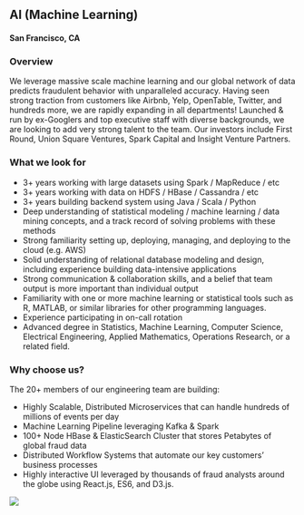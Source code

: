 ## AI (Machine Learning)
#### San Francisco, CA

### Overview
We leverage massive scale machine learning and our global network of data predicts fraudulent behavior with unparalleled accuracy. Having seen strong traction from customers like Airbnb, Yelp, OpenTable, Twitter, and hundreds more, we are rapidly expanding in all departments! Launched & run by ex-Googlers and top executive staff with diverse backgrounds, we are looking to add very strong talent to the team. Our investors include First Round, Union Square Ventures, Spark Capital and Insight Venture Partners.

### What we look for
+ 3+ years working with large datasets using Spark / MapReduce / etc
+ 3+ years working with data on HDFS / HBase / Cassandra / etc
+ 3+ years building backend system using Java / Scala / Python
+ Deep understanding of statistical modeling / machine learning / data mining concepts, and a track record of solving problems with these methods
+ Strong familiarity setting up, deploying, managing, and deploying to the cloud (e.g. AWS)
+ Solid understanding of relational database modeling and design, including experience building data-intensive applications 
+ Strong communication & collaboration skills, and a belief that team output is more important than individual output
+ Familiarity with one or more machine learning or statistical tools such as R, MATLAB, or similar libraries for other programming languages.
+ Experience participating in on-call rotation
+ Advanced degree in Statistics, Machine Learning, Computer Science, Electrical Engineering, Applied Mathematics, Operations Research, or a related field.

### Why choose us?
The 20+ members of our engineering team are building:

+ Highly Scalable, Distributed Microservices that can handle hundreds of millions of events per day
+ Machine Learning Pipeline leveraging Kafka & Spark
+ 100+ Node HBase & ElasticSearch Cluster that stores Petabytes of global fraud data
+ Distributed Workflow Systems that automate our key customers’ business processes
+ Highly interactive UI leveraged by thousands of fraud analysts around the globe using React.js, ES6, and D3.js.


[<img src='https://dabuttonfactory.com/button.png?t=Learn+More&f=Calibri-Bold&ts=24&tc=fff&hp=20&vp=8&c=5&bgt=unicolored&bgc=29aafe'>](https://letsrockit.co/jobs/u2lmdcbty2llbmnl-ai-machine-learning)
